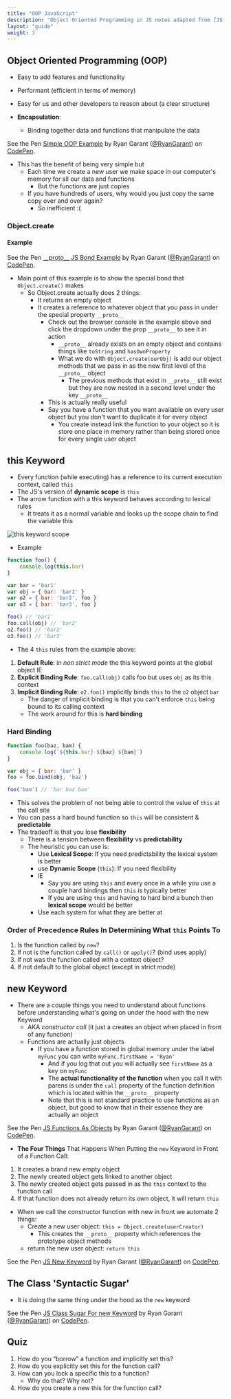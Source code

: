 ```yaml
---
title: "OOP JavaScript"
description: "Object Oriented Programming in JS notes adapted from [JS Hardparts](https://frontendmasters.com/courses/javascript-hard-parts) & [JS Foundations](https://frontendmasters.com/courses/javascript-foundations)"
layout: "guide"
weight: 3
---
```


<article id="1">

## Object Oriented Programming (OOP)

* Easy to add features and functionality
* Performant (efficient in terms of memory)
* Easy for us and other developers to reason about (a clear structure)

* **Encapsulation**:
	* Binding together data and functions that manipulate the data

<p data-height="300" data-theme-id="31719" data-slug-hash="deNWmr" data-default-tab="js,result" data-user="RyanGarant" data-embed-version="2" data-pen-title="Simple OOP Example" class="codepen">See the Pen <a href="https://codepen.io/RyanGarant/pen/deNWmr/">Simple OOP Example</a> by Ryan Garant (<a href="https://codepen.io/RyanGarant">@RyanGarant</a>) on <a href="https://codepen.io">CodePen</a>.</p>

* This has the benefit of being very simple but
	* Each time we create a new user we make space in our computer's memory for all our data and functions
		* But the functions are just copies
	* If you have hundreds of users, why would you just copy the same copy over and over again?
		* So inefficient :(

### Object.create

#### Example

<p data-height="300" data-theme-id="31719" data-slug-hash="devNmP" data-default-tab="js,result" data-user="RyanGarant" data-embed-version="2" data-pen-title="__proto__ JS Bond Example" class="codepen">See the Pen <a href="https://codepen.io/RyanGarant/pen/devNmP/">__proto__ JS Bond Example</a> by Ryan Garant (<a href="https://codepen.io/RyanGarant">@RyanGarant</a>) on <a href="https://codepen.io">CodePen</a>.</p>

* Main point of this example is to show the special bond that `Object.create()` makes
	* So Object.create actually does 2 things:
		* It returns an empty object
		* It creates a reference to whatever object that you pass in under the special property `__proto__`
			* Check out the browser console in the example above and click the dropdown under the prop `__proto__` to see it in action
				* `__proto__` already exists on an empty object and contains things like `toString` and `hasOwnProperty`
				* What we do with `Object.create(ourObj)` is add our object methods that we pass in as the new first level of the `__proto__` object
					* The previous methods that exist in `__proto__` still exist but they are now nested in a second level under the key `__proto__`
			* This is actually really useful
			* Say you have a function that you want available on every user object but you don't want to duplicate it for every object
				* You create instead link the function to your object so it is store one place in memory rather than being stored once for every single user object
</article>

<article id="2">

## this Keyword

* Every function (while executing) has a reference to its current execution context, called `this`	
* The JS's version of **dynamic scope** is `this`
* The arrow function with a this keyword behaves according to lexical rules
	* It treats it as a normal variable and looks up the scope chain to find the variable this

<img src="/images/js/this-scope.png" alt="this keyword scope">

* Example

```javascript
function foo() {
	console.log(this.bar)
}

var bar = 'bar1'
var obj = { bar: 'bar2' }
var o2 = { bar: 'bar2', foo }
var o3 = { bar: 'bar3', foo }

foo() // 'bar1'
foo.call(obj) // 'bar2'
o2.foo() // 'bar2'
o3.foo() // 'bar3'
```

* The 4 `this` rules from the example above:

1. **Default Rule**: in *non strict mode* the this keyword points at the global object IE
2. **Explicit Binding Rule**: `foo.call(obj)` calls foo but uses `obj` as its this context 
3. **Implicit Binding Rule**: `o2.foo()` implicitly binds `this` to the `o2` object `bar`
	* The danger of implicit binding is that you can't enforce `this` being bound to its calling context
	* The work around for this is **hard binding**

### Hard Binding

```javascript
function foo(baz, bam) {
	console.log(`${this.bar} ${baz} ${bam}`)
} 

var obj = { bar: 'bar' }
foo = foo.bind(obj, 'baz')

foo('bam') // 'bar baz bam'
```

* This solves the problem of not being able to control the value of `this` at the call site
* You can pass a hard bound function so `this` will be consistent & **predictable**
* The tradeoff is that you lose **flexibility**
	* There is a tension between **flexibility** vs **predictability**
	* The heuristic you can use is:
		* Use **Lexical Scope**: If you need predictability the lexical system is better
		* use **Dynamic Scope** (`this`): If you need flexibility
		* IE
			* Say you are using `this` and every once in a while you use a couple hard bindings then `this` is typically better
			* If you are using `this` and having to hard bind a bunch then **lexical scope** would be better
		* Use each system for what they are better at

### Order of Precedence Rules In Determining What `this` Points To

1. Is the function called by `new`?
2. If not is the function called by `call()` or `apply()`? (bind uses apply)
3. If not was the function called with a context object?
4. If not default to the global object (except in strict mode)

</article>

<article id="3">

## new Keyword

* There are a couple things you need to understand about functions before understanding what's going on under the hood with the new Keyword
	* AKA *constructor call* (it just a creates an object when placed in front of any function)
	* Functions are actually just objects
		* If you have a function stored in global memory under the label `myFunc` you can write `myFunc.firstName = 'Ryan'`
			* And if you log that out you will actually see `firstName` as a key on `myFunc`
			* The **actual functionality of the function** when you call it with parens is under the `call` property of the function definition which is located within the `__proto__` property
			* Note that this is not standard practice to use functions as an object, but good to know that in their essence they are actually an object

<p data-height="300" data-theme-id="31719" data-slug-hash="gzWpwQ" data-default-tab="js,result" data-user="RyanGarant" data-embed-version="2" data-pen-title="JS Functions As Objects" class="codepen">See the Pen <a href="https://codepen.io/RyanGarant/pen/gzWpwQ/">JS Functions As Objects</a> by Ryan Garant (<a href="https://codepen.io/RyanGarant">@RyanGarant</a>) on <a href="https://codepen.io">CodePen</a>.</p>


* **The Four Things** That Happens When Putting the `new` Keyword in Front of a Function Call:

1. It creates a brand new empty object
2. The newly created object gets linked to another object
3. The newly created object gets passed in as the `this` context to the function call
4. If that function does not already return its own object, it will return `this`

* When we call the constructor function with new in front we automate 2 things:
	* Create a new user object: `this = Object.create(userCreator)`
		* This creates the `__proto__` property which references the prototype object methods
	* return the new user object: `return this`

<p data-height="300" data-theme-id="31719" data-slug-hash="deWWjK" data-default-tab="js,result" data-user="RyanGarant" data-embed-version="2" data-pen-title="JS New Keyword" class="codepen">See the Pen <a href="https://codepen.io/RyanGarant/pen/deWWjK/">JS New Keyword</a> by Ryan Garant (<a href="https://codepen.io/RyanGarant">@RyanGarant</a>) on <a href="https://codepen.io">CodePen</a>.</p>

</article>

<article id="4">

## The Class 'Syntactic Sugar'

* It is doing the same thing under the hood as the `new` keyword

<p data-height="300" data-theme-id="31719" data-slug-hash="RyVVmd" data-default-tab="js,result" data-user="RyanGarant" data-embed-version="2" data-pen-title="JS Class Sugar For new Keyword" class="codepen">See the Pen <a href="https://codepen.io/RyanGarant/pen/RyVVmd/">JS Class Sugar For new Keyword</a> by Ryan Garant (<a href="https://codepen.io/RyanGarant">@RyanGarant</a>) on <a href="https://codepen.io">CodePen</a>.</p>

</article>

<article id="5">

## Quiz

1. How do you “borrow” a function and implicitly set this? 
2. How do you explicitly set this for the function call? 
3. How can you lock a specific this to a function? 
	* Why do that? Why not? 
4. How do you create a new this for the function call?

</article>